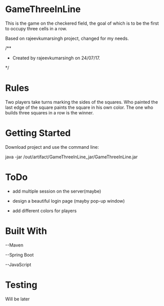 # GameThreeInLine

This is the game on the checkered field, the goal of which is to be the first to occupy three cells in a row.

Based on rajeevkumarsingh project, changed for my needs.

/**

 * Created by rajeevkumarsingh on 24/07/17.
 
 */

# Rules

Two players take turns marking the sides of the squares. 
Who painted the last edge of the square paints the square in his own color. 
The one who builds three squares in a row is the winner.

# Getting Started

Download project and use the command line:

java -jar /out/artifact/GameThreeInLine_jar/GameThreeInLine.jar

# ToDo

- add multiple session on the server(maybe)

- design a beautiful login page (mayby pop-up window)

- add different colors for players


# Built With

  --Maven
  
  --Spring Boot
  
  --JavaScript
  
  
  
# Testing

Will be later
